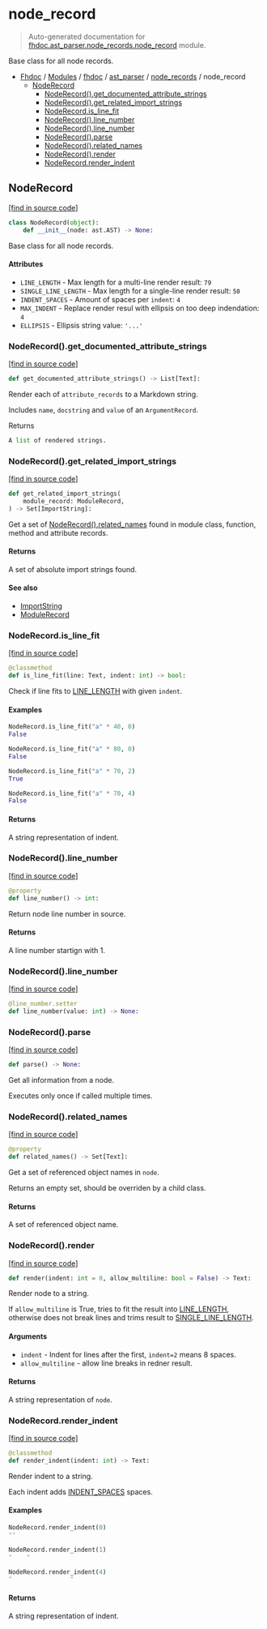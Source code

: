 # node_record

> Auto-generated documentation for [fhdoc.ast_parser.node_records.node_record](../../../../fhdoc/ast_parser/node_records/node_record.py) module.

Base class for all node records.

- [Fhdoc](../../../README.md#fhdoc-index) / [Modules](../../../README.md#fhdoc-modules) / [fhdoc](../../index.md#fhdoc) / [ast_parser](../index.md#ast_parser) / [node_records](index.md#node_records) / node_record
    - [NodeRecord](#noderecord)
        - [NodeRecord().get_documented_attribute_strings](#noderecordget_documented_attribute_strings)
        - [NodeRecord().get_related_import_strings](#noderecordget_related_import_strings)
        - [NodeRecord.is_line_fit](#noderecordis_line_fit)
        - [NodeRecord().line_number](#noderecordline_number)
        - [NodeRecord().line_number](#noderecordline_number)
        - [NodeRecord().parse](#noderecordparse)
        - [NodeRecord().related_names](#noderecordrelated_names)
        - [NodeRecord().render](#noderecordrender)
        - [NodeRecord.render_indent](#noderecordrender_indent)

## NodeRecord

[[find in source code]](../../../../fhdoc/ast_parser/node_records/node_record.py#L19)

```python
class NodeRecord(object):
    def __init__(node: ast.AST) -> None:
```

Base class for all node records.

#### Attributes

- `LINE_LENGTH` - Max length for a multi-line render result: `79`
- `SINGLE_LINE_LENGTH` - Max length for a single-line render result: `50`
- `INDENT_SPACES` - Amount of spaces per `indent`: `4`
- `MAX_INDENT` - Replace render resul with ellipsis on too deep indendation: `4`
- `ELLIPSIS` - Ellipsis string value: `'...'`

### NodeRecord().get_documented_attribute_strings

[[find in source code]](../../../../fhdoc/ast_parser/node_records/node_record.py#L314)

```python
def get_documented_attribute_strings() -> List[Text]:
```

Render each of `attribute_records` to a Markdown string.

Includes `name`, `docstring` and `value` of an `ArgumentRecord`.

Returns

```python
A list of rendered strings.
```

### NodeRecord().get_related_import_strings

[[find in source code]](../../../../fhdoc/ast_parser/node_records/node_record.py#L282)

```python
def get_related_import_strings(
    module_record: ModuleRecord,
) -> Set[ImportString]:
```

Get a set of [NodeRecord().related_names](#noderecordrelated_names) found in module class, function,
method and attribute records.

#### Returns

A set of absolute import strings found.

#### See also

- [ImportString](../../utils/import_string.md#importstring)
- [ModuleRecord](module_record.md#modulerecord)

### NodeRecord.is_line_fit

[[find in source code]](../../../../fhdoc/ast_parser/node_records/node_record.py#L233)

```python
@classmethod
def is_line_fit(line: Text, indent: int) -> bool:
```

Check if line fits to [LINE_LENGTH](#noderecord) with given `indent`.

#### Examples

```python
NodeRecord.is_line_fit("a" * 40, 0)
False

NodeRecord.is_line_fit("a" * 80, 0)
False

NodeRecord.is_line_fit("a" * 70, 2)
True

NodeRecord.is_line_fit("a" * 70, 4)
False
```

#### Returns

A string representation of indent.

### NodeRecord().line_number

[[find in source code]](../../../../fhdoc/ast_parser/node_records/node_record.py#L55)

```python
@property
def line_number() -> int:
```

Return node line number in source.

#### Returns

A line number startign with 1.

### NodeRecord().line_number

[[find in source code]](../../../../fhdoc/ast_parser/node_records/node_record.py#L71)

```python
@line_number.setter
def line_number(value: int) -> None:
```

### NodeRecord().parse

[[find in source code]](../../../../fhdoc/ast_parser/node_records/node_record.py#L102)

```python
def parse() -> None:
```

Get all information from a node.

Executes only once if called multiple times.

### NodeRecord().related_names

[[find in source code]](../../../../fhdoc/ast_parser/node_records/node_record.py#L84)

```python
@property
def related_names() -> Set[Text]:
```

Get a set of referenced object names in `node`.

Returns an empty set, should be overriden by a child class.

#### Returns

A set of referenced object name.

### NodeRecord().render

[[find in source code]](../../../../fhdoc/ast_parser/node_records/node_record.py#L169)

```python
def render(indent: int = 0, allow_multiline: bool = False) -> Text:
```

Render node to a string.

If `allow_multiline` is True, tries to fit the result into [LINE_LENGTH](#noderecord),
otherwise does not break lines and trims result to [SINGLE_LINE_LENGTH](#noderecord).

#### Arguments

- `indent` - Indent for lines after the first, `indent=2` means 8 spaces.
- `allow_multiline` - allow line breaks in redner result.

#### Returns

A string representation of `node`.

### NodeRecord.render_indent

[[find in source code]](../../../../fhdoc/ast_parser/node_records/node_record.py#L258)

```python
@classmethod
def render_indent(indent: int) -> Text:
```

Render indent to a string.

Each indent adds [INDENT_SPACES](#noderecord) spaces.

#### Examples

```python
NodeRecord.render_indent(0)
""

NodeRecord.render_indent(1)
"    "

NodeRecord.render_indent(4)
"                "
```

#### Returns

A string representation of indent.
